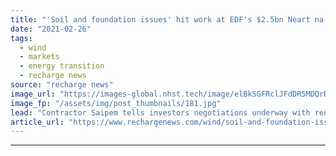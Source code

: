 ```yaml
---
title: "'Soil and foundation issues' hit work at EDF's $2.5bn Neart na Gaoithe wind farm off Scotland"
date: "2021-02-26"
tags: 
  - wind
  - markets
  - energy transition
  - recharge news
source: "recharge news"
image_url: "https://images-global.nhst.tech/image/elBkSGFRclJFdDR5MDQrR2VzbjJVZW5PNFpKUHc2TWNZMmpuYzdXYjdRcz0=/nhst/binary/43f84e4d42006938b585a35a492faaa4"
image_fp: "/assets/img/post_thumbnails/181.jpg"
lead: "Contractor Saipem tells investors negotiations underway with renewables developer over 'discrepancy'"
article_url: "https://www.rechargenews.com/wind/soil-and-foundation-issues-hit-work-at-edfs-2-5bn-neart-na-gaoithe-wind-farm-off-scotland/2-1-971003"
---
```


---
